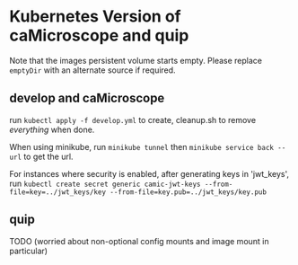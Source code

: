 # Kubernetes Version of caMicroscope and quip

Note that the images persistent volume starts empty. Please replace `emptyDir` with an alternate source if required.

## develop and caMicroscope
run `kubectl apply -f develop.yml` to create, cleanup.sh to remove *everything* when done.

When using minikube, run `minikube tunnel` then `minikube service back --url` to get the url.

For instances where security is enabled, after generating keys in 'jwt_keys', run `kubectl create secret generic camic-jwt-keys --from-file=key=../jwt_keys/key --from-file=key.pub=../jwt_keys/key.pub`

## quip
TODO
(worried about non-optional config mounts and image mount in particular)
